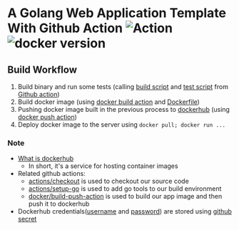 # A Golang Web Application Template With Github Action  ![Action](https://github.com/chfanghr/oustiti/workflows/Action/badge.svg) ![docker version](https://img.shields.io/docker/v/chfanghr/outstiti?label=docker)

## Build Workflow
1. Build binary and run some tests (calling [build script](tools/build.sh) and [test script](tools/test.sh) from [Github action](https://github.com/chfanghr/oustiti/blob/master/.github/workflows/action.yml#L14))
2. Build docker image (using [docker build action](https://github.com/chfanghr/oustiti/blob/master/.github/workflows/action.yml#L19) and [Dockerfile](tools/Dockerfile))
3. Pushing docker image built in the previous process to [dockerhub](https://hub.docker.com/repository/docker/chfanghr/outstiti) (using [docker push action](https://github.com/chfanghr/oustiti/blob/master/.github/workflows/action.yml#L23))
4. Deploy docker image to the server using `docker pull; docker run ...`

### Note
* [What is dockerhub](https://docs.docker.com/docker-hub/)
    - In short, it's a service for hosting container images
* Related github actions:
    - [actions/checkout](https://github.com/actions/checkout) is used to checkout our source code
    - [actions/setup-go](https://github.com/actions/setup-go) is used to add go tools to our build environment
    - [docker/build-push-action](https://github.com/docker/build-push-action) is used to build our app image and then push it to dockerhub 
* Dockerhub credentials([username](https://github.com/chfanghr/oustiti/blob/master/.github/workflows/action.yml#L22) and [password](https://github.com/chfanghr/oustiti/blob/master/.github/workflows/action.yml#L23)) are stored using [github secret](https://docs.github.com/en/actions/configuring-and-managing-workflows/using-variables-and-secrets-in-a-workflow) 